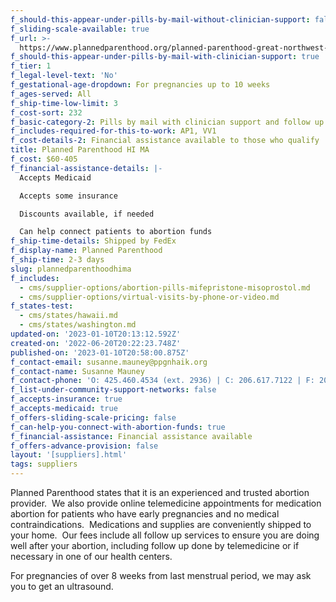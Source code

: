 ```yaml
---
f_should-this-appear-under-pills-by-mail-without-clinician-support: false
f_sliding-scale-available: true
f_url: >-
  https://www.plannedparenthood.org/planned-parenthood-great-northwest-hawaii-alaska-indiana-kentuck/patients/telehealth/telemab
f_should-this-appear-under-pills-by-mail-with-clinician-support: true
f_tier: 1
f_legal-level-text: 'No'
f_gestational-age-dropdown: For pregnancies up to 10 weeks
f_ages-served: All
f_ship-time-low-limit: 3
f_cost-sort: 232
f_basic-category-2: Pills by mail with clinician support and follow up services
f_includes-required-for-this-to-work: AP1, VV1
f_cost-details-2: Financial assistance available to those who qualify
title: Planned Parenthood HI MA
f_cost: $60-405
f_financial-assistance-details: |-
  Accepts Medicaid

  Accepts some insurance

  Discounts available, if needed

  Can help connect patients to abortion funds
f_ship-time-details: Shipped by FedEx
f_display-name: Planned Parenthood
f_ship-time: 2-3 days
slug: plannedparenthoodhima
f_includes:
  - cms/supplier-options/abortion-pills-mifepristone-misoprostol.md
  - cms/supplier-options/virtual-visits-by-phone-or-video.md
f_states-test:
  - cms/states/hawaii.md
  - cms/states/washington.md
updated-on: '2023-01-10T20:13:12.592Z'
created-on: '2022-06-20T20:22:23.748Z'
published-on: '2023-01-10T20:58:00.875Z'
f_contact-email: susanne.mauney@ppgnhaik.org
f_contact-name: Susanne Mauney
f_contact-phone: 'O: 425.460.4534 (ext. 2936) | C: 206.617.7122 | F: 206.788.8339'
f_list-under-community-support-networks: false
f_accepts-insurance: true
f_accepts-medicaid: true
f_offers-sliding-scale-pricing: false
f_can-help-you-connect-with-abortion-funds: true
f_financial-assistance: Financial assistance available
f_offers-advance-provision: false
layout: '[suppliers].html'
tags: suppliers
---
```


Planned Parenthood states that it is an experienced and trusted abortion provider.  We also provide online telemedicine appointments for medication abortion for patients who have early pregnancies and no medical contraindications.  Medications and supplies are conveniently shipped to your home.  Our fees include all follow up services to ensure you are doing well after your abortion, including follow up done by telemedicine or if necessary in one of our health centers.

For pregnancies of over 8 weeks from last menstrual period, we may ask you to get an ultrasound.
